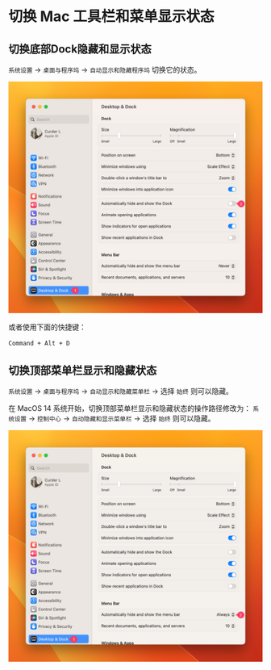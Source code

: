 # 切换 Mac 工具栏和菜单显示状态

## 切换底部Dock隐藏和显示状态

`系统设置` -> `桌面与程序坞` -> `自动显示和隐藏程序坞` 切换它的状态。

![](./images/hidden-toolbar/automatically-hide-and-show-the-dock.png)

或者使用下面的快捷键：

```txt
Command + Alt + D
```

## 切换顶部菜单栏显示和隐藏状态

`系统设置` -> `桌面与程序坞` -> `自动显示和隐藏菜单栏` -> 选择 `始终` 则可以隐藏。

在 MacOS 14 系统开始，切换顶部菜单栏显示和隐藏状态的操作路径修改为：
`系统设置` -> `控制中心` -> `自动隐藏和显示菜单栏` -> 选择 `始终` 则可以隐藏。

![](./images/hidden-toolbar/automatically-hide-and-show-the-menu-bar.png)


